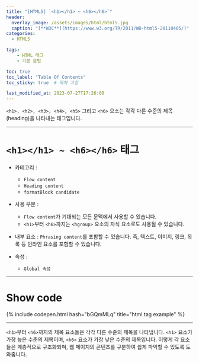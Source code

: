 ```yaml
---
title: "[HTML5] `<h1></h1> ~ <h6></h6>`"
header:
  overlay_image: /assets/images/html/html5.jpg
  caption: "[**W3C**](https://www.w3.org/TR/2011/WD-html5-20110405/)"
categories:
  - HTML5

tags:
    - HTML 태그
    - 기본 문법

toc: true
toc_label: "Table Of Contents"
toc_sticky: true  # 목차 고정

last_modified_at: 2023-07-27T17:26:00
---
```


`<h1>, <h2>, <h3>, <h4>, <h5>` 그리고 `<h6>` 요소는 각각 다른 수준의 제목(heading)을 나타내는 태그입니다.

---

# `<h1></h1> ~ <h6></h6>` 태그

- 카테고리 : 
  - `Flow content`
  - `Heading content`
  - `formatBlock candidate`
  
- 사용 부분 : 
  - `Flow content`가 기대되는 모든 문맥에서 사용할 수 있습니다.
  - `<h1>`부터 `<h6>`까지는 `<hgroup>` 요소의 자식 요소로도 사용될 수 있습니다.

- 내부 요소 : `Phrasing content`를 포함할 수 있습니다. 즉, 텍스트, 이미지, 링크, 목록 등 인라인 요소를 포함할 수 있습니다.
  
- 속성 : 
  - `Global 속성`

---

# Show code
{% include codepen.html hash="bGQmMLq" title="html tag example" %}

---
`<h1>`부터 `<h6>`까지의 제목 요소들은 각각 다른 수준의 제목을 나타냅니다. `<h1>` 요소가 가장 높은 수준의 제목이며, `<h6>` 요소가 가장 낮은 수준의 제목입니다. 이렇게 각 요소들은 계층적으로 구조화되며, 웹 페이지의 콘텐츠를 구분하여 쉽게 파악할 수 있도록 도와줍니다.